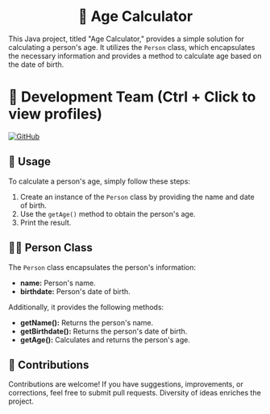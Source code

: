 <h1 align="center">🔄 Age Calculator</h1>

This Java project, titled "Age Calculator," provides a simple solution for calculating a person's age. It utilizes the `Person` class, which encapsulates the necessary information and provides a method to calculate age based on the date of birth.

# 👥 Development Team (Ctrl + Click to view profiles)

[![GitHub](https://img.shields.io/badge/GitHub-Alejandro%20David%20Arzola%20Saavedra-blue?style=flat-square&logo=github)](https://github.com/AlejandroDavidArzolaSaavedra)

## 🚀 Usage

To calculate a person's age, simply follow these steps:

1. Create an instance of the `Person` class by providing the name and date of birth.
2. Use the `getAge()` method to obtain the person's age.
3. Print the result.

## 🧑‍💼 Person Class

The `Person` class encapsulates the person's information:

- **name:** Person's name.
- **birthdate:** Person's date of birth.

Additionally, it provides the following methods:

- **getName():** Returns the person's name.
- **getBirthdate():** Returns the person's date of birth.
- **getAge():** Calculates and returns the person's age.

## 🤝 Contributions

Contributions are welcome! If you have suggestions, improvements, or corrections, feel free to submit pull requests. Diversity of ideas enriches the project.
